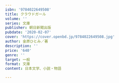 ```yaml
---
isbn: '9784022649508'
title: クラウドガール
volume: ''
series: 文庫
publisher: 朝日新聞出版
pubdate: '2020-02-07'
cover: 'https://cover.openbd.jp/9784022649508.jpg'
author: 金原ひとみ／著
description: ''
price: '640'
genre: ''
target: 一般
format: 文庫
content: 日本文学、小説・物語

---
```

